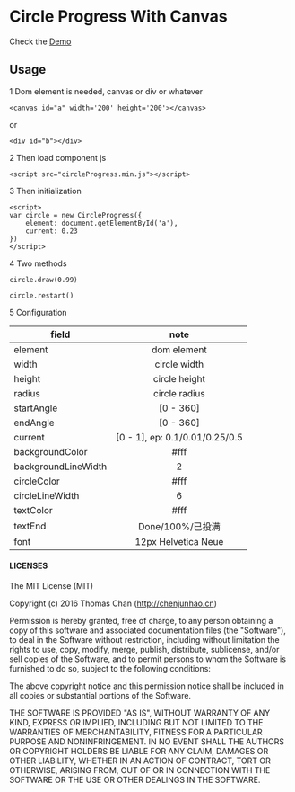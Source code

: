 
# Circle Progress With Canvas

Check the [Demo](http://chenjunhao.cn/projects/circleProgress/)

## Usage

1 Dom element is needed, canvas or div or whatever
```
<canvas id="a" width='200' height='200'></canvas>
```
or
```
<div id="b"></div>
```

2 Then load component js
```
<script src="circleProgress.min.js"></script>
```

3 Then initialization
```
<script>
var circle = new CircleProgress({
	element: document.getElementById('a'),
	current: 0.23
})
</script>
```

4 Two methods
```
circle.draw(0.99)
```
```
circle.restart()
```

5 Configuration

| field | note |
|----|:------:|
|element| dom element |
|width | circle width |
|height | circle height |
|radius | circle radius |
|startAngle | [0 - 360] |
|endAngle | [0 - 360] |
|current | [0 - 1], ep: 0.1/0.01/0.25/0.5 |
|backgroundColor | #fff |
|backgroundLineWidth | 2 |
|circleColor | #fff |
|circleLineWidth | 6 |
|textColor | #fff |
|textEnd | Done/100%/已投满 |
|font | 12px Helvetica Neue |

#### LICENSES

The MIT License (MIT)

Copyright (c) 2016 Thomas Chan (http://chenjunhao.cn)

Permission is hereby granted, free of charge, to any person obtaining a copy
of this software and associated documentation files (the "Software"), to deal
in the Software without restriction, including without limitation the rights
to use, copy, modify, merge, publish, distribute, sublicense, and/or sell
copies of the Software, and to permit persons to whom the Software is
furnished to do so, subject to the following conditions:

The above copyright notice and this permission notice shall be included in all
copies or substantial portions of the Software.

THE SOFTWARE IS PROVIDED "AS IS", WITHOUT WARRANTY OF ANY KIND, EXPRESS OR
IMPLIED, INCLUDING BUT NOT LIMITED TO THE WARRANTIES OF MERCHANTABILITY,
FITNESS FOR A PARTICULAR PURPOSE AND NONINFRINGEMENT. IN NO EVENT SHALL THE
AUTHORS OR COPYRIGHT HOLDERS BE LIABLE FOR ANY CLAIM, DAMAGES OR OTHER
LIABILITY, WHETHER IN AN ACTION OF CONTRACT, TORT OR OTHERWISE, ARISING FROM,
OUT OF OR IN CONNECTION WITH THE SOFTWARE OR THE USE OR OTHER DEALINGS IN THE
SOFTWARE.
